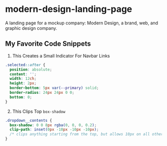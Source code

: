 # modern-design-landing-page
A landing page for a mockup company: Modern Design, a brand, web, and graphic design company.

## My Favorite Code Snippets

1. This Creates a Small Indicator For Navbar Links

```CSS
.selected::after {
  position: absolute;
  content: '';
  width: 12ch;
  height: 2px;
  border-bottom: 5px var(--primary) solid;
  border-radius: 24px 24px 0 0;
  bottom: 0;
}
```

2. This Clips Top `box-shadow`

```CSS
.dropdown__contents {
  box-shadow: 0 0 8px rgba(0, 0, 0, 0.2);
  clip-path: inset(0px -10px -10px -10px);
  /* clips anything starting from the top, but allows 10px on all other sides */
}
```